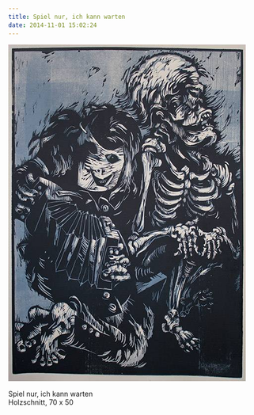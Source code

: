```yaml
---
title: Spiel nur, ich kann warten
date: 2014-11-01 15:02:24
---
```

![Spiel nur, ich kann warten](/img/holzschnitte/spiel-nur-ich-kann-warten.jpg)

Spiel nur, ich kann warten<br>
Holzschnitt, 70 x 50
